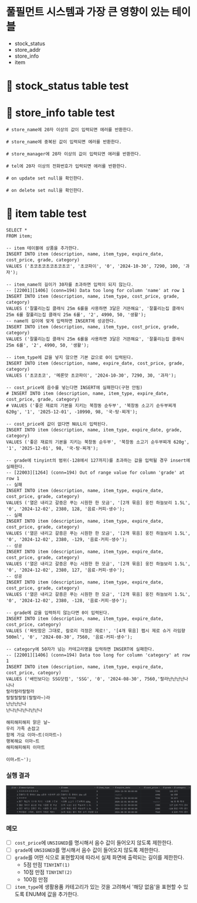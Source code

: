 # 풀필먼트 시스템과 가장 큰 영향이 있는 테이블

- stock_status
- store_addr
- store_info
- item

# 🧪 stock_status table test




# 🧪 store_info table test

```mariadb
# store_name에 20자 이상의 값이 입력되면 에러를 반환한다.

# store_name에 중복된 값이 입력되면 에러를 반환한다.

# store_manager에 20자 이상의 값이 입력되면 에러를 반환한다.

# tel에 20자 이상의 전화번호가 입력되면 에러를 반환한다.

# on update set null을 확인한다.

# on delete set null을 확인한다.
```

# 🧪 item table test

```mariadb
SELECT *
FROM item;

-- item 테이블에 상품을 추가한다.
INSERT INTO item (description, name, item_type, expire_date, cost_price, grade, category)
VALUES ('초코초코초코초코초코', '초코파이', '0', '2024-10-30', 7290, 100, '과자');

-- item_name의 길이가 30자를 초과하면 입력이 되지 않는다.
-- [22001][1406] (conn=194) Data too long for column 'name' at row 1
INSERT INTO item (description, name, item_type, cost_price, grade, category)
VALUES ('잘풀리는집 클래식 25m 6롤을 사용하면 3달은 거뜬해요', '잘풀리는집 클래식 25m 6롤 잘풀리는집 클래식 25m 6롤', '2', 4990, 50, '생활');
-- name의 길이에 맞게 입력하면 INSERT에 성공한다.
INSERT INTO item (description, name, item_type, cost_price, grade, category)
VALUES ('잘풀리는집 클래식 25m 6롤을 사용하면 3달은 거뜬해요', '잘풀리는집 클래식 25m 6롤', '2', 4990, 50, '생활');

-- item_type에 값을 넣지 않으면 기본 값으로 0이 입력된다.
INSERT INTO item (description, name, expire_date, cost_price, grade, category)
VALUES ('초코초코', '메론맛 초코파이', '2024-10-30', 7290, 30, '과자');

-- cost_price에 음수를 넣는다면 INSERT에 실패한다(구현 안됨)
# INSERT INTO item (description, name, item_type, expire_date, cost_price, grade, category)
# VALUES ('좋은 재료의 기본을 지키는 북창동 순두부', '북창동 소고기 순두부찌개 620g', '1', '2025-12-01', -10990, 98, '국·탕·찌개');

-- cost_price에 값이 없다면 NULL이 입력된다.
INSERT INTO item (description, name, item_type, expire_date, grade, category)
VALUES ('좋은 재료의 기본을 지키는 북창동 순두부', '북창동 소고기 순두부찌개 620g', '1', '2025-12-01', 98, '국·탕·찌개');

-- grade에 tinyint의 범위(-128에서 127까지)를 초과하는 값을 입력될 경우 insert에 실패한다.
-- [22003][1264] (conn=194) Out of range value for column 'grade' at row 1
-- 실패
INSERT INTO item (description, name, item_type, expire_date, cost_price, grade, category)
VALUES ('열은 내리고 갈증은 푸는 시원한 한 모금', '[2개 묶음] 웅진 하늘보리 1.5L', '0', '2024-12-02', 2380, 128, '음료·커피·생수');
-- 실패
INSERT INTO item (description, name, item_type, expire_date, cost_price, grade, category)
VALUES ('열은 내리고 갈증은 푸는 시원한 한 모금', '[2개 묶음] 웅진 하늘보리 1.5L', '0', '2024-12-02', 2380, -129, '음료·커피·생수');
-- 성공
INSERT INTO item (description, name, item_type, expire_date, cost_price, grade, category)
VALUES ('열은 내리고 갈증은 푸는 시원한 한 모금', '[2개 묶음] 웅진 하늘보리 1.5L', '0', '2024-12-02', 2380, 127, '음료·커피·생수');
-- 성공
INSERT INTO item (description, name, item_type, expire_date, cost_price, grade, category)
VALUES ('열은 내리고 갈증은 푸는 시원한 한 모금', '[2개 묶음] 웅진 하늘보리 1.5L', '0', '2024-12-02', 2380, -128, '음료·커피·생수');

-- grade에 값을 입력하지 않는다면 0이 입력된다.
INSERT INTO item (description, name, item_type, expire_date, cost_price, category)
VALUES ('짜릿함은 그대로, 칼로리 걱정은 제로!', '[4개 묶음] 펩시 제로 슈거 라임향 500ml', '0', '2024-08-30', 7560, '음료·커피·생수');

-- category에 50자가 넘는 카테고리명을 입력하면 INSERT에 실패한다.
-- [22001][1406] (conn=194) Data too long for column 'category' at row 1
INSERT INTO item (description, name, item_type, expire_date, cost_price, category)
VALUES ('배민보다는 SSG닷컴', 'SSG', '0', '2024-08-30', 7560,'랄라난난난난나나나
랄라랄라랄랄라
랄랄랄랄랄(랄랄라~)라
난난난난나
난나난나난나난난나

해피해피해피 맑은 날~
우리 가족 손잡고
함께 가요 이마~트(이마트~)
행복해요 이마~트
해피해피해피 이마트

이마↗트~');
```

### 실행 결과

<p align="center">
  <img src="/queries/fullfillment test/img/img.png"/>
</p>

### 메모

- [ ] `cost_price`에 `UNSIGNED`를 명시해서 음수 값이 들어오지 않도록 제한한다.
- [ ] `grade`에 `UNSIGNED`를 명시해서 음수 값이 들어오지 않도록 제한한다.
- [ ] `grade`를 어떤 식으로 표현할지에 따라서 실제 화면에 출력되는 길이를 제한한다.
  - 5점 만점 `TINYINT(1)`
  - 10점 만점 `TINYINT(2)`
  - 100점 만점 
- [ ] `item_type`에 생활용품 카테고리가 있는 것을 고려해서 '해당 없음'을 표현할 수 있도록 ENUM에 값을 추가한다.